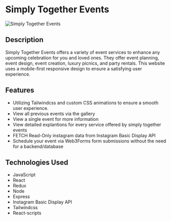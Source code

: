 # Simply Together Events

![Simply Together Events](./public/pageGif.gif)

## Description

Simply Together Events offers a variety of event services to enhance any upcoming celebration for you and loved ones. They offer event planning, event design, event creation, luxury picnics, and party rentals. This website uses a mobile-first responsive design to ensure a satisfying user experience.

## Features

- Utilizing Tailwindcss and custom CSS animations to ensure a smooth user experience.
- View all previous events via the gallery
- View a single event for more information
- View detailed explantions for every service offered by simply together events
- FETCH Read-Only instagram data from Instagram Basic Display API
- Schedule your event via Web3Forms form submissions without the need for a backend/database

## Technologies Used

- JavaScript
- React
- Redux
- Node
- Express
- Instagram Basic Display API
- Tailwindcss
- React-scripts
